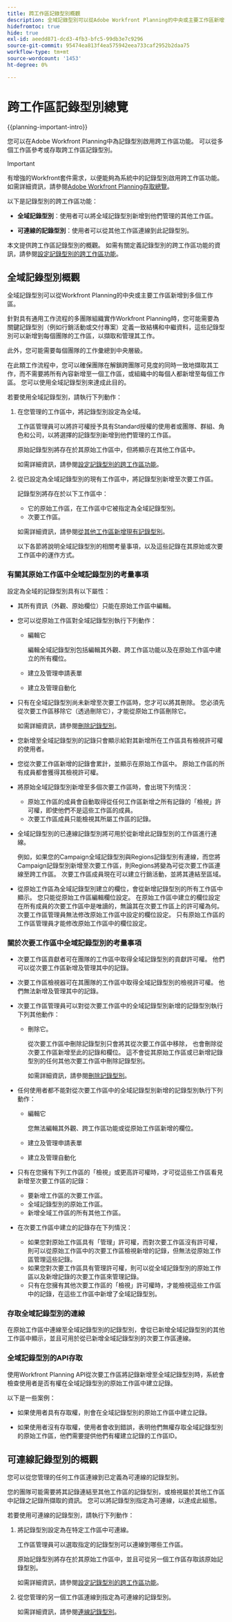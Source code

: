 ```yaml
---
title: 跨工作區記錄型別概觀
description: 全域記錄型別可以從Adobe Workfront Planning的中央或主要工作區新增到多個工作區。
hidefromtoc: true
hide: true
exl-id: aeedd871-dcd3-4fb3-bfc5-99db3e7c9296
source-git-commit: 95474ea813f4ea575942eea733caf2952b2daa75
workflow-type: tm+mt
source-wordcount: '1453'
ht-degree: 0%

---
```


<!-- add these to the metadata, when making this public: 

feature: Workfront Planning
role: User, Admin
author: Alina
recommendations: noDisplay, noCatalog
-->

# 跨工作區記錄型別總覽

{{planning-important-intro}}

您可以在Adobe Workfront Planning中為記錄型別啟用跨工作區功能。 可以從多個工作區參考或存取跨工作區記錄型別。

>[!IMPORTANT]
>
>有增強的Workfront套件需求，以便能夠為系統中的記錄型別啟用跨工作區功能。 如需詳細資訊，請參閱[Adobe Workfront Planning存取總覽](/help/quicksilver/planning/access/access-overview.md)。


以下是記錄型別的跨工作區功能：

* **全域記錄型別**：使用者可以將全域記錄型別新增到他們管理的其他工作區。

* **可連線的記錄型別**：使用者可以從其他工作區連線到此記錄型別。

本文提供跨工作區記錄型別的概觀。 如需有關定義記錄型別的跨工作區功能的資訊，請參閱[設定記錄型別的跨工作區功能](/help/quicksilver/planning/architecture/configure-record-type-cross-workspace-capabilities.md)。

## 全域記錄型別概觀

全域記錄型別可以從Workfront Planning的中央或主要工作區新增到多個工作區。

針對具有通用工作流程的多團隊組織實作Workfront Planning時，您可能需要為關鍵記錄型別（例如行銷活動或交付專案）定義一致結構和中繼資料，這些記錄型別可以新增到每個團隊的工作區，以擷取和管理其工作。

此外，您可能需要每個團隊的工作彙總到中央層級。

在此類工作流程中，您可以確保團隊在解鎖跨團隊可見度的同時一致地擷取其工作，而不需要將所有內容新增至一個工作區，或組織中的每個人都新增至每個工作區。 您可以使用全域記錄型別來達成此目的。

若要使用全域記錄型別，請執行下列動作：

1. 在您管理的工作區中，將記錄型別設定為全域。

   工作區管理員可以將許可權授予具有Standard授權的使用者或團隊、群組、角色和公司，以將選擇的記錄型別新增到他們管理的工作區。

   原始記錄型別將存在於其原始工作區中，但將顯示在其他工作區中。

   如需詳細資訊，請參閱[設定記錄型別的跨工作區功能](/help/quicksilver/planning/architecture/configure-record-type-cross-workspace-capabilities.md)。
1. 從已設定為全域記錄型別的現有工作區中，將記錄型別新增至次要工作區。

   記錄型別將存在於以下工作區中：

   * 它的原始工作區，在工作區中它被指定為全域記錄型別。
   * 次要工作區。

   如需詳細資訊，請參閱[從其他工作區新增現有記錄型別](/help/quicksilver/planning/architecture/add-existing-record-types-from-another-workspace.md)。

   以下各節將說明全域記錄型別的相關考量事項，以及這些記錄在其原始或次要工作區中的運作方式。

### 有關其原始工作區中全域記錄型別的考量事項

設定為全域的記錄型別具有以下屬性：

* 其所有資訊（外觀、原始欄位）只能在原始工作區中編輯。

* 您可以從原始工作區對全域記錄型別執行下列動作：

   * 編輯它

     編輯全域記錄型別包括編輯其外觀、跨工作區功能以及在原始工作區中建立的所有欄位。
   * 建立及管理申請表單
   * 建立及管理自動化

* 只有在全域記錄型別尚未新增至次要工作區時，您才可以將其刪除。 您必須先從次要工作區移除它（透過刪除它），才能從原始工作區刪除它。

  如需詳細資訊，請參閱[刪除記錄型別](/help/quicksilver/planning/architecture/delete-record-types.md)。
* 您新增至全域記錄型別的記錄只會顯示給對其新增所在工作區具有檢視許可權的使用者。
* 您從次要工作區新增的記錄會累計，並顯示在原始工作區中。 原始工作區的所有成員都會獲得其檢視許可權。
* 將原始全域記錄型別新增至多個次要工作區時，會出現下列情況：

   * 原始工作區的成員會自動取得從任何工作區新增之所有記錄的「檢視」許可權，即使他們不是這些工作區的成員。
   * 次要工作區成員只能檢視其所屬工作區的記錄。
* 全域記錄型別的已連線記錄型別將可用於從新增此記錄型別的工作區進行連線。

  例如，如果您的Campaign全域記錄型別與Regions記錄型別有連線，而您將Campaign記錄型別新增至次要工作區，則Regions將變為可從次要工作區連線至跨工作區。 次要工作區成員現在可以建立行銷活動，並將其連結至區域。

* 從原始工作區為全域記錄型別建立的欄位，會從新增記錄型別的所有工作區中顯示。 您只能從原始工作區編輯欄位設定。 在原始工作區中建立的欄位設定在所有成員的次要工作區中是唯讀的，無論其在次要工作區上的許可權為何。 次要工作區管理員無法修改原始工作區中設定的欄位設定。 只有原始工作區的工作區管理員才能修改原始工作區中的欄位設定。

### 關於次要工作區中全域記錄型別的考量事項

* 次要工作區貢獻者可在團隊的工作區中取得全域記錄型別的貢獻許可權。 他們可以從次要工作區新增及管理其中的記錄。

* 次要工作區檢視器可在其團隊的工作區中取得全域記錄型別的檢視許可權。 他們無法新增及管理其中的記錄。

* 次要工作區管理員可以對從次要工作區中的全域記錄型別新增的記錄型別執行下列其他動作：

   * 刪除它。

     從次要工作區中刪除記錄型別只會將其從次要工作區中移除， 也會刪除從次要工作區新增至此的記錄和欄位。 這不會從其原始工作區或已新增記錄型別的任何其他次要工作區中刪除記錄型別。

     如需詳細資訊，請參閱[刪除記錄型別](/help/quicksilver/planning/architecture/delete-record-types.md)。

  <!--These two capabilities will come later - and edit some of the bullets below after these capabilities are released:
    * Add new fields
        Fields added to a global record from a secondary workspace are visible only from the secondary workspace. 
    * Share it
    * Add request forms to it
    * Add automations to it-->

* 任何使用者都不能對從次要工作區中的全域記錄型別新增的記錄型別執行下列動作：

   * 編輯它

     您無法編輯其外觀、跨工作區功能或從原始工作區新增的欄位。
   * 建立及管理申請表單
   * 建立及管理自動化

* 只有在您擁有下列工作區的「檢視」或更高許可權時，才可從這些工作區看見新增至次要工作區的記錄：

   * 要新增工作區的次要工作區。
   * 全域記錄型別的原始工作區。
   * 新增全域工作區的所有其他工作區。

* 在次要工作區中建立的記錄存在下列情況：

   * 如果您對原始工作區具有「管理」許可權，而對次要工作區沒有許可權，則可以從原始工作區中的次要工作區檢視新增的記錄，但無法從原始工作區管理這些記錄。
   * 如果您對次要工作區具有管理許可權，則可以從全域記錄型別的原始工作區以及新增記錄的次要工作區來管理記錄。
   * 只有在您擁有其他次要工作區的「檢視」許可權時，才能檢視這些工作區中的記錄，在這些工作區中新增了全域記錄型別。

### 存取全域記錄型別的連線

在原始工作區中連線至全域記錄型別的記錄型別，會從已新增全域記錄型別的其他工作區中顯示，並且可用於從已新增全域記錄型別的次要工作區連線。

### 全域記錄型別的API存取

使用Workfront Planning API從次要工作區將記錄新增至全域記錄型別時，系統會檢查使用者是否有權在全域記錄型別的原始工作區中建立記錄。

以下是一些案例：

* 如果使用者具有存取權，則會在全域記錄型別的原始工作區中建立記錄。

* 如果使用者沒有存取權，使用者會收到錯誤，表明他們無權存取全域記錄型別的原始工作區，他們需要提供他們有權建立記錄的工作區ID。

## 可連線記錄型別的概觀

您可以從您管理的任何工作區連線到已定義為可連線的記錄型別。

您的團隊可能需要將其記錄連結至其他工作區的記錄型別，或檢視屬於其他工作區中記錄之記錄所擷取的資訊。 您可以將記錄型別指定為可連線，以達成此組態。

若要使用可連線的記錄型別，請執行下列動作：

1. 將記錄型別設定為在特定工作區中可連線。

   工作區管理員可以選取指定的記錄型別可以連線到哪些工作區。

   原始記錄型別將存在於其原始工作區中，並且可從另一個工作區存取該原始記錄型別。

   如需詳細資訊，請參閱[設定記錄型別的跨工作區功能](/help/quicksilver/planning/architecture/configure-record-type-cross-workspace-capabilities.md)。
1. 從您管理的另一個工作區連線到指定為可連線的記錄型別。

   如需詳細資訊，請參閱[連線記錄型別](/help/quicksilver/planning/architecture/connect-record-types.md)。
